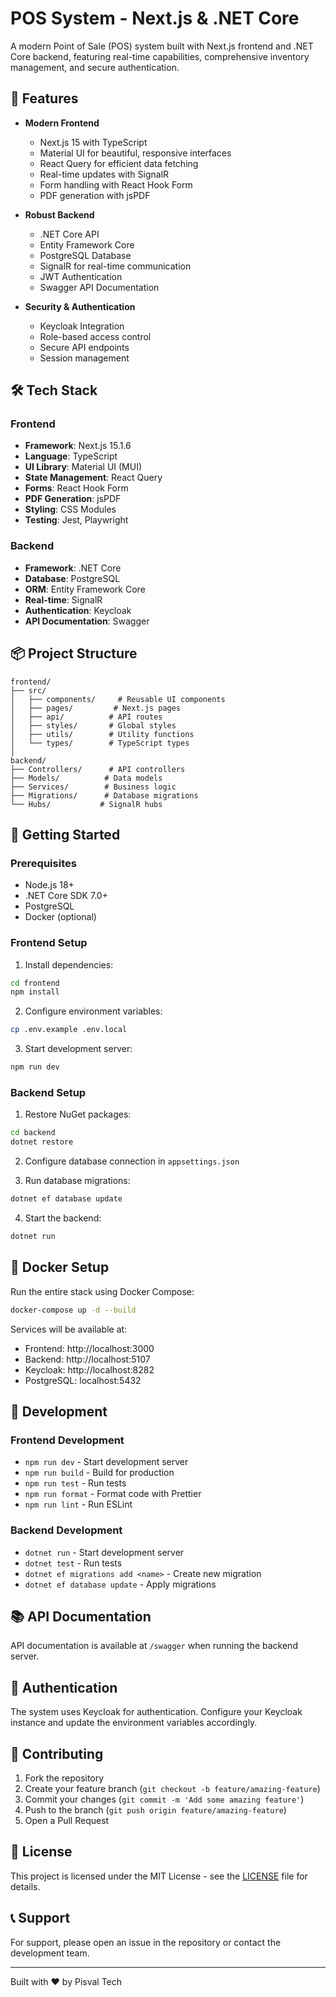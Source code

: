 # POS System - Next.js & .NET Core

A modern Point of Sale (POS) system built with Next.js frontend and .NET Core
backend, featuring real-time capabilities, comprehensive inventory management,
and secure authentication.

## 🚀 Features

- **Modern Frontend**

  - Next.js 15 with TypeScript
  - Material UI for beautiful, responsive interfaces
  - React Query for efficient data fetching
  - Real-time updates with SignalR
  - Form handling with React Hook Form
  - PDF generation with jsPDF

- **Robust Backend**

  - .NET Core API
  - Entity Framework Core
  - PostgreSQL Database
  - SignalR for real-time communication
  - JWT Authentication
  - Swagger API Documentation

- **Security & Authentication**
  - Keycloak Integration
  - Role-based access control
  - Secure API endpoints
  - Session management

## 🛠️ Tech Stack

### Frontend

- **Framework**: Next.js 15.1.6
- **Language**: TypeScript
- **UI Library**: Material UI (MUI)
- **State Management**: React Query
- **Forms**: React Hook Form
- **PDF Generation**: jsPDF
- **Styling**: CSS Modules
- **Testing**: Jest, Playwright

### Backend

- **Framework**: .NET Core
- **Database**: PostgreSQL
- **ORM**: Entity Framework Core
- **Real-time**: SignalR
- **Authentication**: Keycloak
- **API Documentation**: Swagger

## 📦 Project Structure

```
frontend/
├── src/
│   ├── components/     # Reusable UI components
│   ├── pages/         # Next.js pages
│   ├── api/          # API routes
│   ├── styles/       # Global styles
│   ├── utils/        # Utility functions
│   └── types/        # TypeScript types
│
backend/
├── Controllers/      # API controllers
├── Models/          # Data models
├── Services/        # Business logic
├── Migrations/      # Database migrations
└── Hubs/           # SignalR hubs
```

## 🚀 Getting Started

### Prerequisites

- Node.js 18+
- .NET Core SDK 7.0+
- PostgreSQL
- Docker (optional)

### Frontend Setup

1. Install dependencies:

```bash
cd frontend
npm install
```

2. Configure environment variables:

```bash
cp .env.example .env.local
```

3. Start development server:

```bash
npm run dev
```

### Backend Setup

1. Restore NuGet packages:

```bash
cd backend
dotnet restore
```

2. Configure database connection in `appsettings.json`

3. Run database migrations:

```bash
dotnet ef database update
```

4. Start the backend:

```bash
dotnet run
```

## 🐳 Docker Setup

Run the entire stack using Docker Compose:

```bash
docker-compose up -d --build
```

Services will be available at:

- Frontend: http://localhost:3000
- Backend: http://localhost:5107
- Keycloak: http://localhost:8282
- PostgreSQL: localhost:5432

## 🔧 Development

### Frontend Development

- `npm run dev` - Start development server
- `npm run build` - Build for production
- `npm run test` - Run tests
- `npm run format` - Format code with Prettier
- `npm run lint` - Run ESLint

### Backend Development

- `dotnet run` - Start development server
- `dotnet test` - Run tests
- `dotnet ef migrations add <name>` - Create new migration
- `dotnet ef database update` - Apply migrations

## 📚 API Documentation

API documentation is available at `/swagger` when running the backend server.

## 🔐 Authentication

The system uses Keycloak for authentication. Configure your Keycloak instance
and update the environment variables accordingly.

## 🤝 Contributing

1. Fork the repository
2. Create your feature branch (`git checkout -b feature/amazing-feature`)
3. Commit your changes (`git commit -m 'Add some amazing feature'`)
4. Push to the branch (`git push origin feature/amazing-feature`)
5. Open a Pull Request

## 📝 License

This project is licensed under the MIT License - see the [LICENSE](LICENSE) file
for details.

## 📞 Support

For support, please open an issue in the repository or contact the development
team.

---

Built with ❤️ by Pisval Tech
